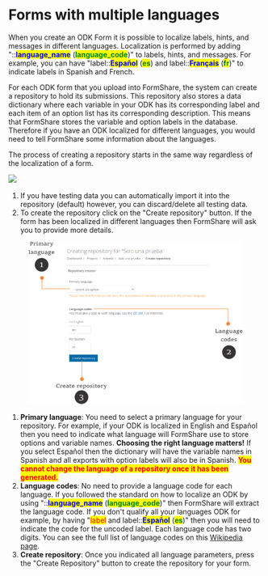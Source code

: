 # Forms with multiple languages

When you create an ODK Form it is possible to localize labels, hints, and messages in different languages. Localization is performed by adding "::<mark style="color:blue;">**language\_name**</mark> (<mark style="color:green;">**language\_code**</mark>)" to labels, hints, and messages. For example, you can have "label::<mark style="color:blue;">**Español**</mark> (<mark style="color:green;">**es**</mark>) and label::<mark style="color:blue;">**Français**</mark> (<mark style="color:green;">**fr**</mark>)" to indicate labels in Spanish and French.

For each ODK form that you upload into FormShare, the system can create a repository to hold its submissions. This repository also stores a data dictionary where each variable in your ODK has its corresponding label and each item of an option list has its corresponding description. This means that FormShare stores the variable and option labels in the database. Therefore if you have an ODK localized for different languages, you would need to tell FormShare some information about the languages.

The process of creating a repository starts in the same way regardless of the localization of a form.

![](../../.gitbook/assets/create\_repository\_captions.png)

1. If you have testing data you can automatically import it into the repository (default) however, you can discard/delete all testing data.
2. To create the repository click on the "Create repository" button. If the form has been localized in different languages then FormShare will ask you to provide more details.

<figure><img src="../../.gitbook/assets/repository_language_captions.png" alt=""><figcaption></figcaption></figure>

1. **Primary language**: You need to select a primary language for your repository. For example, if your ODK is localized in English and Español then you need to indicate what language will FormShare use to store options and variable names. **Choosing the right language matters!** If you select Español then the dictionary will have the variable names in Spanish and all exports with option labels will also be in Spanish. <mark style="color:red;">**You cannot change the language of a repository once it has been generated.**</mark>
2. **Language codes**: No need to provide a language code for each language. If you followed the standard on how to localize an ODK by using "::<mark style="color:blue;">**language\_name**</mark> (<mark style="color:green;">**language\_code**</mark>)" then FormShare will extract the language code. If you don't qualify all your languages ODK for example, by having "<mark style="color:red;">label</mark> and label::<mark style="color:blue;">**Español**</mark> (<mark style="color:green;">**es**</mark>)" then you will need to indicate the code for the uncoded label. Each language code has two digits. You can see the full list of language codes on this [Wikipedia page](https://en.wikipedia.org/wiki/List\_of\_ISO\_639-1\_codes).
3. **Create repository**: Once you indicated all language parameters, press the "Create Repository" button to create the repository for your form.
